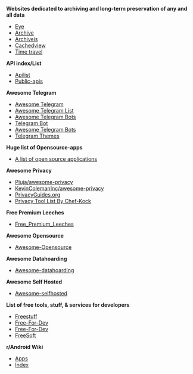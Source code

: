 **Websites dedicated to archiving and long-term preservation of any and all data**
* [Eye](https://the-eye.eu/)
* [Archive](https://archive.org/)
* [Archiveis](https://archive.is/)
* [Cachedview](http://cachedview.com/)
* [Time travel](http://timetravel.mementoweb.org/)

**API index/List**
* [Apilist](https://apilist.fun/)
* [Public-apis](https://github.com/public-apis/public-apis)

**Awesome Telegram**
* [Awesome Telegram](https://github.com/ebertti/awesome-telegram)
* [Awesome Telegram List](https://github.com/lorien/awesome-telegram-lists)
* [Awesome Telegram Bots](https://github.com/DenisIzmaylov/awesome-telegram-bots)
* [Telegram Bot](https://awesomeopensource.com/projects/telegram-bot)
* [Awesome Telegram Bots](https://github.com/telegram-bot-sdk/awesome-telegram-bots) 
* [Telegram Themes](https://github.com/DanySpin97/TelegramThemes)

**Huge list of Opensource-apps**
* [A list of open source applications](https://reddit.com/r/androidapps/comments/jhtvn4/a_list_of_open_source_applications/)

**Awesome Privacy**
* [Pluja/awesome-privacy](https://github.com/pluja/awesome-privacy)
* [KevinColemanInc/awesome-privacy](https://github.com/KevinColemanInc/awesome-privacy)
* [PrivacyGuides.org](https://www.privacyguides.org/)
* [Privacy Tool List By Chef-Kock](https://chef-koch.bearblog.dev/privacy-tools-list-by-chef-koch/)

**Free Premium Leeches**
* [Free_Premium_Leeches](https://filehostlist.miraheze.org/wiki/Free_Premium_Leeches)

**Awesome Opensource**
* [Awesome-Opensource](https://awesomeopensource.com/)

**Awesome Datahoarding**
* [Awesome-datahoarding](https://github.com/simon987/awesome-datahoarding)

**Awesome Self Hosted**
* [Awesome-selfhosted](https://github.com/awesome-selfhosted/awesome-selfhosted)

**List of free tools, stuff, & services for developers**
* [Freestuff](https://freestuff.dev/)
* [Free-For-Dev](https://free-for.dev/#/)
* [Free-For-Dev](https://github.com/jixserver/free-for-dev)
* [FreeSoft](https://freesoft.dev/)

**r/Android Wiki**
* [Apps](https://reddit.com/r/Android/w/apps)
* [Index](https://reddit.com/r/Android/w/index)


